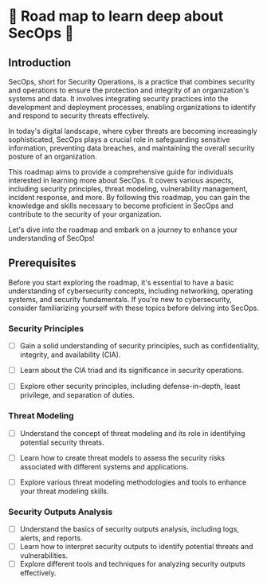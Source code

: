 # :construction: Road map to learn deep about SecOps :construction:

## Introduction
SecOps, short for Security Operations, is a practice that combines security and operations to ensure the protection and integrity of an organization's systems and data. It involves integrating security practices into the development and deployment processes, enabling organizations to identify and respond to security threats effectively.

In today's digital landscape, where cyber threats are becoming increasingly sophisticated, SecOps plays a crucial role in safeguarding sensitive information, preventing data breaches, and maintaining the overall security posture of an organization.

This roadmap aims to provide a comprehensive guide for individuals interested in learning more about SecOps. It covers various aspects, including security principles, threat modeling, vulnerability management, incident response, and more. By following this roadmap, you can gain the knowledge and skills necessary to become proficient in SecOps and contribute to the security of your organization.

Let's dive into the roadmap and embark on a journey to enhance your understanding of SecOps!

## Prerequisites
Before you start exploring the roadmap, it's essential to have a basic understanding of cybersecurity concepts, including networking, operating systems, and security fundamentals. If you're new to cybersecurity, consider familiarizing yourself with these topics before delving into SecOps.


### Security Principles
- [ ] Gain a solid understanding of security principles, such as confidentiality, integrity, and availability (CIA).
- [ ] Learn about the CIA triad and its significance in security operations.
- [ ] Explore other security principles, including defense-in-depth, least privilege, and separation of duties.


### Threat Modeling
- [ ] Understand the concept of threat modeling and its role in identifying potential security threats.
- [ ] Learn how to create threat models to assess the security risks associated with different systems and applications.
- [ ] Explore various threat modeling methodologies and tools to enhance your threat modeling skills.


### Security Outputs Analysis
- [ ] Understand the basics of security outputs analysis, including logs, alerts, and reports.
- [ ] Learn how to interpret security outputs to identify potential threats and vulnerabilities.
- [ ] Explore different tools and techniques for analyzing security outputs effectively.